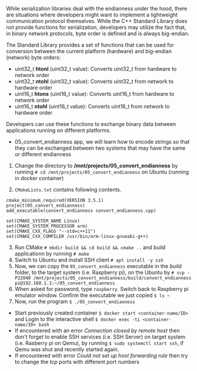 While serialization libraries deal with the endianness under the hood, there are situations where developers might want to implement a lightweight communication protocol themselves.
While the C++ Standard Library does not provide functions for serialization, developers may utilize the fact that, in binary network protocols, byte order is defined and is always big-endian.
  
The Standard Library provides a set of functions that can be used for conversion between the current platform (hardware) and big-endian (network) byte orders:

* uint32_t **htonl** (uint32_t value): Converts uint32_t from hardware to network order
* uint32_t **ntohl** (uint32_t value): Converts uint32_t from network to hardware order
* uint16_t **htons** (uint16_t value): Converts uint16_t from hardware to network order
* uint16_t **ntohl** (uint16_t value): Converts uint16_t from network to hardware order

Developers can use these functions to exchange binary data between applications running on different platforms.

* 05_convert_endianness app, we will learn how to encode strings so that they can be exchanged between two systems that may have the same or different endianness 

1. Change the directory to **/mnt/projects/05_convert_endianness** by running `# cd /mnt/projects/05_convert_endianness` on Ubuntu (running in docker container)

2. `CMakeLists.txt` contains following contents.
```make
cmake_minimum_required(VERSION 3.5.1)
project(05_convert_endianness)
add_executable(convert_endianness convert_endianness.cpp)

set(CMAKE_SYSTEM_NAME Linux)
set(CMAKE_SYSTEM_PROCESSOR arm)
set(CMAKE_CXX_FLAGS "--std=c++11")
set(CMAKE_CXX_COMPILER /usr/bin/arm-linux-gnueabi-g++)
```

3. Run CMake `# mkdir build && cd build && cmake ..` and build applicationn by running `# make`
4. Switch to Ubuntu and install SSH client `# apt install -y ssh`
5. Now, we can copy the `05_convert_endianness` executable in the _build_ folder, to the target system (i.e. Raspberry pi), on the Ubuntu by `# scp -P22040 /mnt/projects/05_convert_endianness/build/convert_endianness pi@192.168.1.1:~/05_convert_endianness`
6. When asked for password, type `raspberry`. Switch back to Raspberry pi emulator window. Confirm the executable we just copied `$ ls ~`
7. Now, run the program `$ ./05_convert_endianness`

   
* Start previously created container `$ docker start <container-name/ID>` and Login to the interactive shell `$ docker exec -ti <container-name/ID> bash` 
* If encountered with an error _Connection closed by remote host_ then don't forget to enable SSH services (i.e. SSH Server) on target system (i.e. Rasberry pi on Qemu), by running `$ sudo systemctl start ssh`, if Qemu was shut and recently started again.
* If encountered with error _Could not set up host forwarding rule_ then try to change the _tcp_ ports with different port numbers


